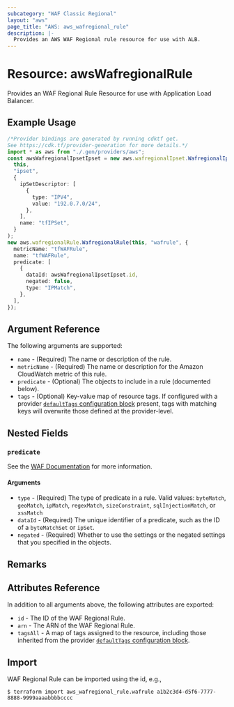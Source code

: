 ```yaml
---
subcategory: "WAF Classic Regional"
layout: "aws"
page_title: "AWS: aws_wafregional_rule"
description: |-
  Provides an AWS WAF Regional rule resource for use with ALB.
---
```


# Resource: awsWafregionalRule

Provides an WAF Regional Rule Resource for use with Application Load Balancer.

## Example Usage

```typescript
/*Provider bindings are generated by running cdktf get.
See https://cdk.tf/provider-generation for more details.*/
import * as aws from "./.gen/providers/aws";
const awsWafregionalIpsetIpset = new aws.wafregionalIpset.WafregionalIpset(
  this,
  "ipset",
  {
    ipSetDescriptor: [
      {
        type: "IPV4",
        value: "192.0.7.0/24",
      },
    ],
    name: "tfIPSet",
  }
);
new aws.wafregionalRule.WafregionalRule(this, "wafrule", {
  metricName: "tfWAFRule",
  name: "tfWAFRule",
  predicate: [
    {
      dataId: awsWafregionalIpsetIpset.id,
      negated: false,
      type: "IPMatch",
    },
  ],
});

```

## Argument Reference

The following arguments are supported:

* `name` - (Required) The name or description of the rule.
* `metricName` - (Required) The name or description for the Amazon CloudWatch metric of this rule.
* `predicate` - (Optional) The objects to include in a rule (documented below).
* `tags` - (Optional) Key-value map of resource tags. If configured with a provider [`defaultTags` configuration block](https://registry.terraform.io/providers/hashicorp/aws/latest/docs#default_tags-configuration-block) present, tags with matching keys will overwrite those defined at the provider-level.

## Nested Fields

### `predicate`

See the [WAF Documentation](https://docs.aws.amazon.com/waf/latest/APIReference/API_Predicate.html) for more information.

#### Arguments

* `type` - (Required) The type of predicate in a rule. Valid values: `byteMatch`, `geoMatch`, `ipMatch`, `regexMatch`, `sizeConstraint`, `sqlInjectionMatch`, or `xssMatch`
* `dataId` - (Required) The unique identifier of a predicate, such as the ID of a `byteMatchSet` or `ipSet`.
* `negated` - (Required) Whether to use the settings or the negated settings that you specified in the objects.

## Remarks

## Attributes Reference

In addition to all arguments above, the following attributes are exported:

* `id` - The ID of the WAF Regional Rule.
* `arn` - The ARN of the WAF Regional Rule.
* `tagsAll` - A map of tags assigned to the resource, including those inherited from the provider [`defaultTags` configuration block](https://registry.terraform.io/providers/hashicorp/aws/latest/docs#default_tags-configuration-block).

## Import

WAF Regional Rule can be imported using the id, e.g.,

```console
$ terraform import aws_wafregional_rule.wafrule a1b2c3d4-d5f6-7777-8888-9999aaaabbbbcccc
```
